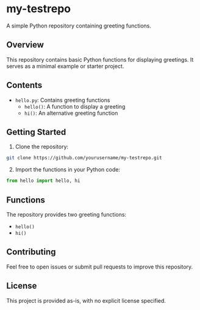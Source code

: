 # my-testrepo

A simple Python repository containing greeting functions.

## Overview

This repository contains basic Python functions for displaying greetings. It serves as a minimal example or starter project.

## Contents

- `hello.py`: Contains greeting functions
  - `hello()`: A function to display a greeting
  - `hi()`: An alternative greeting function

## Getting Started

1. Clone the repository:
```bash
git clone https://github.com/yourusername/my-testrepo.git
```

2. Import the functions in your Python code:
```python
from hello import hello, hi
```

## Functions

The repository provides two greeting functions:
- `hello()`
- `hi()`

## Contributing

Feel free to open issues or submit pull requests to improve this repository.

## License

This project is provided as-is, with no explicit license specified.
